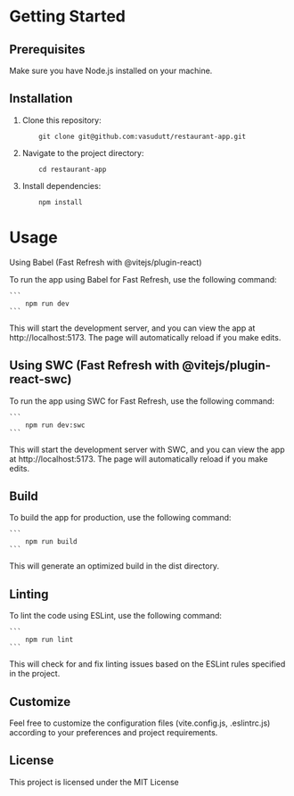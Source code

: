# Getting Started

## Prerequisites

Make sure you have Node.js installed on your machine.

## Installation

1. Clone this repository:

    ```
    	git clone git@github.com:vasudutt/restaurant-app.git
    ```

2. Navigate to the project directory:

    ```
    	cd restaurant-app
    ```

3. Install dependencies:

    ```
    	npm install
    ```

# Usage

Using Babel (Fast Refresh with @vitejs/plugin-react)

To run the app using Babel for Fast Refresh, use the following command:

    ```
    	npm run dev
    ```

This will start the development server, and you can view the app at http://localhost:5173. The page will automatically reload if you make edits.

## Using SWC (Fast Refresh with @vitejs/plugin-react-swc)

To run the app using SWC for Fast Refresh, use the following command:

    ```
    	npm run dev:swc
    ```

This will start the development server with SWC, and you can view the app at http://localhost:5173. The page will automatically reload if you make edits.

## Build

To build the app for production, use the following command:

    ```
    	npm run build
    ```

This will generate an optimized build in the dist directory.

## Linting

To lint the code using ESLint, use the following command:

    ```
    	npm run lint
    ```

This will check for and fix linting issues based on the ESLint rules specified in the project.

## Customize

Feel free to customize the configuration files (vite.config.js, .eslintrc.js) according to your preferences and project requirements.

## License

This project is licensed under the MIT License
